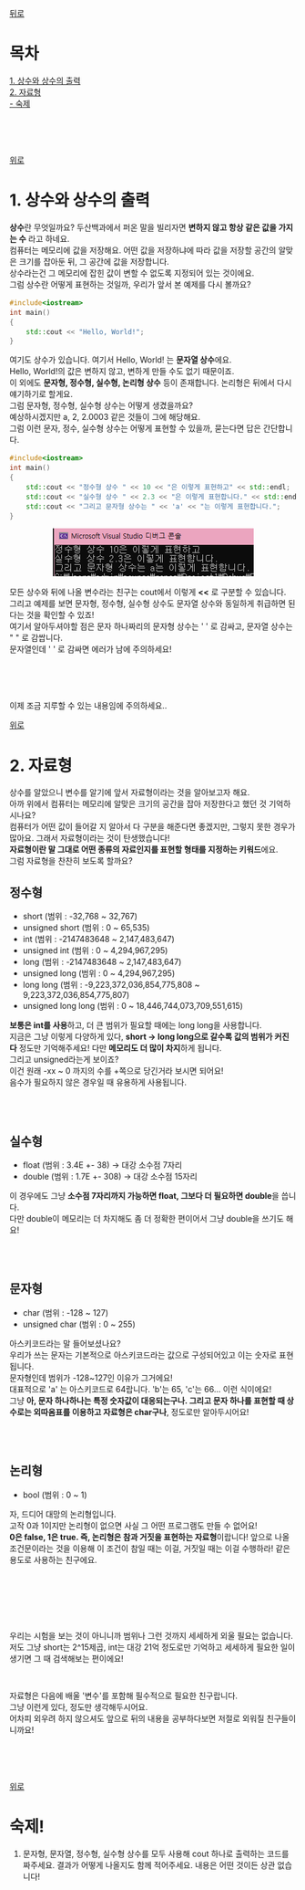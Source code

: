 [뒤로](https://github.com/papamoomin/ForMiri/blob/master/README.md)  

<a name="Top"></a>
# 목차
[1. 상수와 상수의 출력](#Chap1)  
[2. 자료형](#Chap2)  
[- 숙제](#Chap3)  

<br><br><br>

[위로](#Top)
<a name="Chap1"></a>
# 1. 상수와 상수의 출력
<b>상수</b>란 무엇일까요? 두산백과에서 퍼온 말을 빌리자면 <b>변하지 않고 항상 같은 값을 가지는 수</b> 라고 하네요.  
컴퓨터는 메모리에 값을 저장해요. 어떤 값을 저장하냐에 따라 값을 저장할 공간의 알맞은 크기를 잡아둔 뒤, 그 공간에 값을 저장합니다.  
상수라는건 그 메모리에 잡힌 값이 변할 수 없도록 지정되어 있는 것이에요.  
그럼 상수란 어떻게 표현하는 것일까, 우리가 앞서 본 예제를 다시 볼까요?
```C++
#include<iostream>
int main()
{
	std::cout << "Hello, World!";
}
```
여기도 상수가 있습니다. 여기서 Hello, World! 는 <b>문자열 상수</b>에요.  
Hello, World!의 값은 변하지 않고, 변하게 만들 수도 없기 때문이죠.  
이 외에도 <b>문자형, 정수형, 실수형, 논리형 상수</b> 등이 존재합니다. 논리형은 뒤에서 다시 얘기하기로 할게요.  
그럼 문자형, 정수형, 실수형 상수는 어떻게 생겼을까요?  
예상하시겠지만 a, 2, 2.0003 같은 것들이 그에 해당해요.  
그럼 이런 문자, 정수, 실수형 상수는 어떻게 표현할 수 있을까, 묻는다면 답은 간단합니다.  

```C++
#include<iostream>
int main()
{
	std::cout << "정수형 상수 " << 10 << "은 이렇게 표현하고" << std::endl;
	std::cout << "실수형 상수 " << 2.3 << "은 이렇게 표현합니다." << std::endl;
	std::cout << "그리고 문자형 상수는 " << 'a' << "는 이렇게 표현합니다.";
}
```
<p align="center"><img src="Chap2_Answer/1.png"></p>  

모든 상수와 뒤에 나올 변수라는 친구는 cout에서 이렇게 <b><<</b> 로 구분할 수 있습니다.  
그리고 예제를 보면 문자형, 정수형, 실수형 상수도 문자열 상수와 동일하게 취급하면 된다는 것을 확인할 수 있죠!  
여기서 알아두셔야할 점은 문자 하나짜리의 문자형 상수는 ' ' 로 감싸고, 문자열 상수는 " " 로 감쌉니다.  
문자열인데 ' ' 로 감싸면 에러가 남에 주의하세요!  


<br><br><br>

이제 조금 지루할 수 있는 내용임에 주의하세요..

[위로](#Top)
<a name="Chap2"></a>

# 2. 자료형

상수를 알았으니 변수를 알기에 앞서 자료형이라는 것을 알아보고자 해요.  
아까 위에서 컴퓨터는 메모리에 알맞은 크기의 공간을 잡아 저장한다고 했던 것 기억하시나요?  
컴퓨터가 어떤 값이 들어갈 지 알아서 다 구분을 해준다면 좋겠지만, 그렇지 못한 경우가 많아요. 그래서 자료형이라는 것이 탄생했습니다!  
<b>자료형이란 말 그대로 어떤 종류의 자료인지를 표현할 형태를 지정하는 키워드</b>에요.  
그럼 자료형을 찬찬히 보도록 할까요?  

## 정수형
- short (범위 : -32,768 ~ 32,767)
- unsigned short (범위 : 0 ~ 65,535)
- int (범위 : -2147483648 ~ 2,147,483,647)
- unsigned int (범위 : 0 ~ 4,294,967,295)
- long (범위 : -2147483648 ~ 2,147,483,647)
- unsigned long (범위 : 0 ~ 4,294,967,295)
- long long (범위 : -9,223,372,036,854,775,808 ~ 9,223,372,036,854,775,807)
- unsigned long long (범위 : 0 ~ 18,446,744,073,709,551,615)  

<b>보통은 int를 사용</b>하고, 더 큰 범위가 필요할 때에는 long long을 사용합니다.  
지금은 그냥 이렇게 다양하게 있다, <b>short -> long long으로 갈수록 값의 범위가 커진다</b> 정도만 기억해주세요! 다만 <b>메모리도 더 많이 차지</b>하게 됩니다.  
그리고 unsigned라는게 보이죠?  
이건 원래 -xx ~ 0 까지의 수를 +쪽으로 당긴거라 보시면 되어요!  
음수가 필요하지 않은 경우일 때 유용하게 사용됩니다.  

<br><br>

## 실수형
- float (범위 : 3.4E +- 38) -> 대강 소수점 7자리
- double (범위 : 1.7E +- 308) -> 대강 소수점 15자리  

이 경우에도 그냥 <b>소수점 7자리까지 가능하면 float, 그보다 더 필요하면 double</b>을 씁니다.  
다만 double이 메모리는 더 차지해도 좀 더 정확한 편이어서 그냥 double을 쓰기도 해요!  

<br><br>

## 문자형
- char (범위 : -128 ~ 127)  
- unsigned char (범위 : 0 ~ 255)  

아스키코드라는 말 들어보셨나요?  
우리가 쓰는 문자는 기본적으로 아스키코드라는 값으로 구성되어있고 이는 숫자로 표현됩니다.  
문자형인데 범위가 -128~127인 이유가 그거에요!  
대표적으로 'a' 는 아스키코드로 64랍니다. 'b'는 65, 'c'는 66... 이런 식이에요!  
그냥 <b>아, 문자 하나하나는 특정 숫자값이 대응되는구나. 그리고 문자 하나를 표현할 때 상수로는 외따옴표를 이용하고 자료형은 char구나</b>, 정도로만 알아두시어요!

<br><br>

## 논리형
- bool (범위 : 0 ~ 1)

자, 드디어 대망의 논리형입니다.  
고작 0과 1이지만 논리형이 없으면 사실 그 어떤 프로그램도 만들 수 없어요!  
<b>0은 false, 1은 true. 즉, 논리형은 참과 거짓을 표현하는 자료형</b>이랍니다! 앞으로 나올 조건문이라는 것을 이용해 이 조건이 참일 때는 이걸, 거짓일 때는 이걸 수행하라! 같은 용도로 사용하는 친구에요.  

<br><br><br><br><br>



우리는 시험을 보는 것이 아니니까 범위나 그런 것까지 세세하게 외울 필요는 없습니다.  
저도 그냥 short는 2^15제곱, int는 대강 21억 정도로만 기억하고 세세하게 필요한 일이 생기면 그 때 검색해보는 편이에요!  

<br>

자료형은 다음에 배울 '변수'를 포함해 필수적으로 필요한 친구랍니다.  
그냥 이런게 있다, 정도만 생각해두시어요.  
어차피 외우려 하지 않으셔도 앞으로 뒤의 내용을 공부하다보면 저절로 외워질 친구들이니까요!

<br><br><br>

[위로](#Top)
<a name="Chap3"></a>
# 숙제!

1. 문자형, 문자열, 정수형, 실수형 상수를 모두 사용해 cout 하나로 출력하는 코드를 짜주세요. 결과가 어떻게 나올지도 함께 적어주세요. 내용은 어떤 것이든 상관 없습니다!